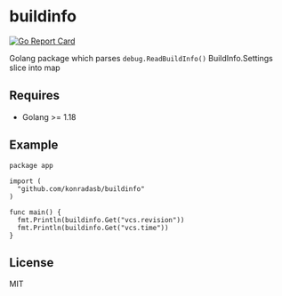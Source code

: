 # buildinfo

[![Go Report Card](https://goreportcard.com/badge/github.com/konradasb/buildinfo)](https://goreportcard.com/report/github.com/konradasb/buildinfo)

Golang package which parses `debug.ReadBuildInfo()` BuildInfo.Settings slice into map

## Requires

* Golang >= 1.18

## Example

```golang
package app

import (
  "github.com/konradasb/buildinfo"
)

func main() {
  fmt.Println(buildinfo.Get("vcs.revision"))
  fmt.Println(buildinfo.Get("vcs.time"))
}
```

## License

MIT
